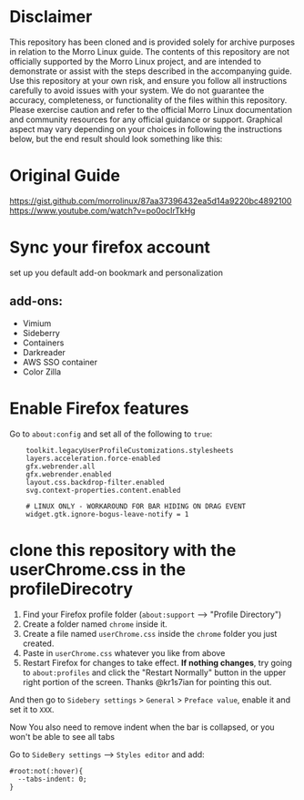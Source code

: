 # Disclaimer
This repository has been cloned and is provided solely for archive purposes in relation to the Morro Linux guide. The contents of this repository are not officially supported by the Morro Linux project, and are intended to demonstrate or assist with the steps described in the accompanying guide. Use this repository at your own risk, and ensure you follow all instructions carefully to avoid issues with your system.
We do not guarantee the accuracy, completeness, or functionality of the files within this repository. Please exercise caution and refer to the official Morro Linux documentation and community resources for any official guidance or support.
Graphical aspect may vary depending on your choices in following the instructions below, but the end result should look something like this:

# Original Guide
https://gist.github.com/morrolinux/87aa37396432ea5d14a9220bc4892100
https://www.youtube.com/watch?v=po0ocIrTkHg

# Sync your firefox account
set up you default add-on bookmark and personalization 
## add-ons:
* Vimium
* Sideberry
* Containers
* Darkreader
* AWS SSO container
* Color Zilla


# Enable Firefox features

Go to `about:config` and set all of the following to `true`:
```
    toolkit.legacyUserProfileCustomizations.stylesheets
    layers.acceleration.force-enabled
    gfx.webrender.all
    gfx.webrender.enabled
    layout.css.backdrop-filter.enabled
    svg.context-properties.content.enabled
    
    # LINUX ONLY - WORKAROUND FOR BAR HIDING ON DRAG EVENT
    widget.gtk.ignore-bogus-leave-notify = 1
```

# clone this repository with the userChrome.css in the profileDirecotry 

1. Find your Firefox profile folder (`about:support` --> "Profile Directory") 
2. Create a folder named `chrome` inside it.
3. Create a file named `userChrome.css` inside the `chrome` folder you just created.
4. Paste in `userChrome.css` whatever you like from above
5. Restart Firefox for changes to take effect. **If nothing changes**, try going to `about:profiles` and click the "Restart Normally" button in the upper right portion of the screen. Thanks @kr1s7ian for pointing this out.

And then go to `Sidebery settings` > `General` > `Preface value`, enable it and set it to `XXX`.

Now You also need to remove indent when the bar is collapsed, or you won't be able to see all tabs

Go to `SideBery settings` --> `Styles editor` and add:

```
#root:not(:hover){
  --tabs-indent: 0;
}
```
